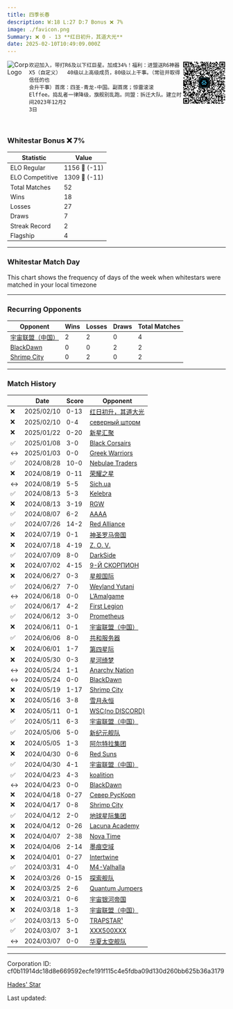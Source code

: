 ```yaml
---
title: ​四季长春
description: W:18 L:27 D:7 Bonus ❌ 7%
image: ./favicon.png
Summary: ❌ 0 - 13 **红日初升，其道大光**
date: 2025-02-10T10:49:09.000Z
---
```

<head>
<link rel="icon" type="image/x-icon" href="./favicon.ico">
</head>
<img align="left" width="50" height="50" src="./favicon.ico" alt="Corp Logo"><img align="right" width="100" height="100" src="./qr.png" alt="QR Code">

```
欢迎加入，带打R6及以下红巨星。加成34%！福利：进盟送R6神器X5（自定义）  40级以上高级成员，80级以上干事。（常驻并取得信任的也
会升干事）首席：四圣-青龙-中国。副首席；惊雷滚滚  Elffee。捣乱者一律降级，旗舰别乱跑。同盟：拆迁大队。建立时间2023年12月2
3日
```
<br>

### Whitestar Bonus ❌ 7%

| Statistic | Value |
| --- | --- |
| ELO Regular | 1156 🔻  (-11)|
| ELO Competitive | 1309 🔻  (-11)|
| Total Matches | 52 |
| Wins | 18 |
| Losses | 27 |
| Draws | 7 |
| Streak Record | 2 |
| Flagship | 4 |

---

### Whitestar Match Day

This chart shows the frequency of days of the week when whitestars were matched in your local timezone

<!-- Load Chart.js from jsDelivr CDN -->
<script src="https://cdn.jsdelivr.net/npm/chart.js@4.0.1"></script>

<!-- Create a canvas element where the chart will be rendered -->
<canvas id="myChart" width="400" height="200"></canvas>

<!-- JavaScript code to render the bar chart -->
<script>
    document.addEventListener("DOMContentLoaded", function() {
        // Ensure scanTime is an array; if empty, handle accordingly
        let timestamps = [1738752549,1738749348,1737080525,1735942371,1735492041,1724451240,1723679812,1723672602,1723158122,1723108839,1722627424,1721580724,1720919570,1720829708,1720132775,1719490862,1719071743,1719027767,1718241783,1718232470,1717775289,1717650653,1717227374,1716822283,1716678338,1716160365,1716159173,1715651701,1715434462,1715010532,1714997010,1714546221,1714515877,1714058645,1714050750,1713447160,1713414111,1712984116,1712961282,1712528690,1712448676,1712067667,1711985639,1711567667,1711479028,1711028609,1710975434,1710595334,1710332426,1709874206,1709384138,1709374822];

        const fontColor = 'rgba(64, 128, 160, 1)';

        // Function to convert Unix timestamps to day of the week (0=Sunday, 6=Saturday)
        function getDayOfWeek(timestamp) {
            return new Date(timestamp * 1000).getDay();
        }

        // Initialize an array to count occurrences for each day of the week
        let dayCounts = [0, 0, 0, 0, 0, 0, 0];

        // Populate the dayCounts array based on the scanTime data
        timestamps.forEach(ts => {
            let dayOfWeek = getDayOfWeek(ts);
            dayCounts[dayOfWeek]++;
        });

        // Chart.js configuration for the bar chart
        const data = {
            labels: ['Sunday', 'Monday', 'Tuesday', 'Wednesday', 'Thursday', 'Friday', 'Saturday'],
            datasets: [{
                data: dayCounts,
                backgroundColor: [
                    'rgba(0, 191, 255, 0.2)',   // Deep Sky Blue (Sunday)
                    'rgba(135, 206, 250, 0.2)', // Light Sky Blue (Monday)
                    'rgba(173, 216, 230, 0.2)', // Light Blue (Tuesday)
                    'rgba(214, 236, 243, 0.2)', // Custom light blue (Wednesday)
                    'rgba(173, 216, 230, 0.2)', // Light Blue (Thursday)
                    'rgba(135, 206, 250, 0.2)', // Light Sky Blue (Friday)
                    'rgba(0, 191, 255, 0.2)'    // Deep Sky Blue (Saturday)
                ],
                borderColor: [
                    'rgba(0, 191, 255, 1)',
                    'rgba(135, 206, 250, 1)',
                    'rgba(173, 216, 230, 1)',
                    'rgba(214, 236, 243, 1)',
                    'rgba(173, 216, 230, 1)',
                    'rgba(135, 206, 250, 1)',
                    'rgba(0, 191, 255, 1)'
                ],
                borderWidth: 1,
                minBarLength: 5
            }]
        };

        const config = {
            type: 'bar',
            data: data,
            options: {
                scales: {
                    y: {
                        beginAtZero: true,
                        ticks: {
                            stepSize: 1,
                            color: fontColor
                        },
                        grid: {
                            color: 'rgba(255, 255, 255, 0.2)'
                        }
                    },
                    x: {
                        ticks: {
                            color: fontColor
                        },
                        grid: {
                            display: false 
                        }
                    }
                },
                plugins: {
                    legend: {
                        display: false
                    }
                }
            }
        };

        // Render the chart
        const ctx = document.getElementById('myChart').getContext('2d');
        const myChart = new Chart(ctx, config);
    });
</script>
    
---
### Recurring Opponents

| Opponent | Wins | Losses | Draws | Total Matches |
| --- | --- | --- | --- | --- |
| [宇宙联盟（中国）](https://ws.tsl.rocks/corp/f65e4271e098ff050b7e566effe810ba1757388a6eecf4b818ed6c3502743dec/) | 2 | 2 | 0 | 4 |
| [BlackDawn](https://ws.tsl.rocks/corp/b12d5631f98a29cefd5c3fbacb19307ed0e64d58b58eb768856e5a22434676d9/) | 0 | 0 | 2 | 2 |
| [Shrimp City](https://ws.tsl.rocks/corp/eae9b3a1f9dd6b4a1fb39d6aedfe84a80662abe6b181bedcfd7ec15d931b8e84/) | 0 | 2 | 0 | 2 |

---
### Match History

|  | Date | Score | Opponent |
| --- | --- | --- | --- |
| ❌ | 2025/02/10 | 0-13 | [红日初升，其道大光](https://ws.tsl.rocks/corp/1be1009eb158cf7402aa36511acaab9c9400d087f4d4ee443f768ccb6b163921/) |
| ❌ | 2025/02/10 | 0-4 | [северный шторм](https://ws.tsl.rocks/corp/6f96aa1102eb9f74854d6fec810da14ef1d04b0c3ce3e61044affea7ecb920dc/) |
| ❌ | 2025/01/22 | 0-20 | [新星汇聚](https://ws.tsl.rocks/corp/7e61cd500818e2d3a3714d8a775a407e2ce8d9bf1ece36171778536aa8ca7078/) |
| ✅ | 2025/01/08 | 3-0 | [Black Corsairs](https://ws.tsl.rocks/corp/f92c523729e551788705c4e776aad288e8df6e36592a638eb2077d16790f4e87/) |
| ↔️ | 2025/01/03 | 0-0 | [Greek Warriors](https://ws.tsl.rocks/corp/0ebbf2228c6b86ec5117c216d8909c8e6f32f1a59b8f9b586bcdbbb85f603bc6/) |
| ✅ | 2024/08/28 | 10-0 | [Nebulae Traders](https://ws.tsl.rocks/corp/bf2f9c50afbe2077dd734f484504f5167ee53a4c7f5315b9ab1cb0ee5620a39f/) |
| ❌ | 2024/08/19 | 0-11 | [荣耀之星](https://ws.tsl.rocks/corp/4334fd4d4ffbc89487deaec7bb38025aba46209b810578436882be271fdbff23/) |
| ↔️ | 2024/08/19 | 5-5 | [Sich\.ua](https://ws.tsl.rocks/corp/9fcd6d7c4fe7f8e39acf48585dfe9c6d3d14edc7781fe8caf85618b3e98c685d/) |
| ✅ | 2024/08/13 | 5-3 | [Kelebra](https://ws.tsl.rocks/corp/0b1ce787fadd83433c02fb7f56a905ea64f918c1396ac37b8591891adf232eb6/) |
| ❌ | 2024/08/13 | 3-19 | [RGW](https://ws.tsl.rocks/corp/48a0b2c0f203025d10d1217dbcc5e27f3e31f56f2c407d61219c24ec88446be7/) |
| ✅ | 2024/08/07 | 6-2 | [AAAA](https://ws.tsl.rocks/corp/73b759d7c9218f2c1171f9ef691739331ca36ee045039f4f3f935a47b6622a27/) |
| ✅ | 2024/07/26 | 14-2 | [Red Alliance](https://ws.tsl.rocks/corp/72789009cc9ae3283afaad2d17fcfbd83e52175a6d6e4ec1a7161ef38645b0d8/) |
| ❌ | 2024/07/19 | 0-1 | [神圣罗马帝国](https://ws.tsl.rocks/corp/2a71af44aaef82175cd8dfd86c9e3f218a438a7c7e748bae20d8a0d964a984ab/) |
| ❌ | 2024/07/18 | 4-19 | [Z\. O\. V\.](https://ws.tsl.rocks/corp/4f56534357f2407b25faee160f9dca4ee83b8f9ca4425ba472a47298faf54096/) |
| ✅ | 2024/07/09 | 8-0 | [DarkSide](https://ws.tsl.rocks/corp/a05d1feeae198a1f2ef98606bf83fdfa2254f2ac62f3db20cd5b09449257b8cd/) |
| ❌ | 2024/07/02 | 4-15 | [9\-Й СКОРПИОН](https://ws.tsl.rocks/corp/5ad79ec30d5d805635609e2b1e1cf5f399486c1d57f6101cb6015afbd50f5913/) |
| ❌ | 2024/06/27 | 0-3 | [星舰国际](https://ws.tsl.rocks/corp/2142b75cc6d1c522c423a860fbda7616d7745f8fee25121ec3a8f26068b0f3b5/) |
| ✅ | 2024/06/27 | 7-0 | [Weyland Yutani](https://ws.tsl.rocks/corp/9799c33a0ecdcf321ad446a18f4e7f520610d26ec5f13e0c6b7a411dec2e2e46/) |
| ↔️ | 2024/06/18 | 0-0 | [L’Amalgame](https://ws.tsl.rocks/corp/df81071f9e7c53a02b3ea304186da07ff697dbcea3c0ee7a820e6ec44f31156c/) |
| ✅ | 2024/06/17 | 4-2 | [First Legion](https://ws.tsl.rocks/corp/19925189a09925ee428220f600fcf721d71905103c1af9e2aa8e7e3b171a1a38/) |
| ✅ | 2024/06/12 | 3-0 | [Prometheus](https://ws.tsl.rocks/corp/b8bbef86e5b1f72bf9c827f0497871ab0363769ac4fef563fd56f96ac88c85a6/) |
| ❌ | 2024/06/11 | 0-1 | [宇宙联盟（中国）](https://ws.tsl.rocks/corp/f65e4271e098ff050b7e566effe810ba1757388a6eecf4b818ed6c3502743dec/) |
| ✅ | 2024/06/06 | 8-0 | [共和服务器](https://ws.tsl.rocks/corp/4e0ba02fcf6a27709a0ba2cb1966d1dd8f36c8b2f9c1e98ac4fe5670e8f4a8cf/) |
| ❌ | 2024/06/01 | 1-7 | [第四星际](https://ws.tsl.rocks/corp/42d38d5f95c493cb1822f0c89a5366e532a9dc30c0019e03cf7ddd280bf55040/) |
| ❌ | 2024/05/30 | 0-3 | [星河绮梦](https://ws.tsl.rocks/corp/ec0d7f12f69610e8f68f4ea0af9698755a0a1435e0845c27c47fcbec0b1b672a/) |
| ↔️ | 2024/05/24 | 1-1 | [Anarchy Nation](https://ws.tsl.rocks/corp/9c456dbf32e22070620021bf0bea4d2ab9deb0ac7ad4be06a4067a9ced5f2f5b/) |
| ↔️ | 2024/05/24 | 0-0 | [BlackDawn](https://ws.tsl.rocks/corp/b12d5631f98a29cefd5c3fbacb19307ed0e64d58b58eb768856e5a22434676d9/) |
| ❌ | 2024/05/19 | 1-17 | [Shrimp City](https://ws.tsl.rocks/corp/eae9b3a1f9dd6b4a1fb39d6aedfe84a80662abe6b181bedcfd7ec15d931b8e84/) |
| ❌ | 2024/05/16 | 3-8 | [雪月永恒](https://ws.tsl.rocks/corp/3b30781263716daadc217687009247bd0acb28c7eb4a8ebfe37daa11142622c2/) |
| ❌ | 2024/05/11 | 0-1 | [WSC\(no DISCORD\)](https://ws.tsl.rocks/corp/d15ca51c4f5ca0bf259101e7243117d8270dd8f264ecd4a7f6f694d2b98c7919/) |
| ✅ | 2024/05/11 | 6-3 | [宇宙联盟（中国）](https://ws.tsl.rocks/corp/f65e4271e098ff050b7e566effe810ba1757388a6eecf4b818ed6c3502743dec/) |
| ✅ | 2024/05/06 | 5-0 | [新纪元舰队](https://ws.tsl.rocks/corp/d36af8af2f097f561de219867c4bfcc83f266642293429cf3fda159792008277/) |
| ❌ | 2024/05/05 | 1-3 | [阿尔特拉集团](https://ws.tsl.rocks/corp/b44d9d872fc500197dc86de9d5038463acd771333da46a48b5b55cd33baea1cf/) |
| ❌ | 2024/04/30 | 0-6 | [Red Suns](https://ws.tsl.rocks/corp/4723a7ddfdf84d63bb4a6e897d77183874e4abd0d5f04c8c6470cb3141dd8629/) |
| ✅ | 2024/04/30 | 4-1 | [宇宙联盟（中国）](https://ws.tsl.rocks/corp/f65e4271e098ff050b7e566effe810ba1757388a6eecf4b818ed6c3502743dec/) |
| ✅ | 2024/04/23 | 4-3 | [koalition](https://ws.tsl.rocks/corp/68d721684ab83df28cba0a58c608e5dd3c58df79369abffa67da4e8956ef2695/) |
| ↔️ | 2024/04/23 | 0-0 | [BlackDawn](https://ws.tsl.rocks/corp/b12d5631f98a29cefd5c3fbacb19307ed0e64d58b58eb768856e5a22434676d9/) |
| ❌ | 2024/04/18 | 0-27 | [Север РусКорп](https://ws.tsl.rocks/corp/39eeae12a2a5fead3330938b8f38c71aab465634b732303dad7b2a7d5f472004/) |
| ❌ | 2024/04/17 | 0-8 | [Shrimp City](https://ws.tsl.rocks/corp/eae9b3a1f9dd6b4a1fb39d6aedfe84a80662abe6b181bedcfd7ec15d931b8e84/) |
| ✅ | 2024/04/12 | 2-0 | [地球星际集团](https://ws.tsl.rocks/corp/05094116a999d8e077c5e53dc2241a870c7dc2e68e016455c606ada0dcb40b62/) |
| ❌ | 2024/04/12 | 0-26 | [Lacuna Academy](https://ws.tsl.rocks/corp/ed67ca44432a8fad3aec6fab3e7f305d394d2b41844391fd29e1ce2b316b336b/) |
| ❌ | 2024/04/07 | 2-38 | [Nova Time](https://ws.tsl.rocks/corp/0f1c182652387799cfc3a59082f52a2b01201b13336d84760eab107fb1934ce0/) |
| ❌ | 2024/04/06 | 2-14 | [墨痕空域](https://ws.tsl.rocks/corp/54eb675d1e22011c21e5b0f2b026934ea19913b030c65570d1e1473693d4364c/) |
| ❌ | 2024/04/01 | 0-27 | [Intertwine](https://ws.tsl.rocks/corp/bdbcd28dadb65d4f49f3e56bf50f516066bc3b72a265b4e3f59e66161c9a35ef/) |
| ✅ | 2024/03/31 | 4-0 | [M4\-Valhalla](https://ws.tsl.rocks/corp/40886172a1ee54e8b5cbd91b5bcf06cb4af03726ad8fe6aba585bde03d4b6bf1/) |
| ❌ | 2024/03/26 | 0-15 | [探索舰队](https://ws.tsl.rocks/corp/8c465701390ed74d4d115e58d66289afb2eeef6247ca351a4cf88a0046e6fe55/) |
| ❌ | 2024/03/25 | 2-6 | [Quantum Jumpers](https://ws.tsl.rocks/corp/2c5d82b8370a36c30a396c7a1b894f347a4698e2393f9e0d31e9ad6c465e2ae2/) |
| ❌ | 2024/03/21 | 0-6 | [宇宙银河帝国](https://ws.tsl.rocks/corp/afb9817e45c3c79048d2be30be3b635704485d260ae7b474b579a019d56d3c2d/) |
| ❌ | 2024/03/18 | 1-3 | [宇宙联盟（中国）](https://ws.tsl.rocks/corp/f65e4271e098ff050b7e566effe810ba1757388a6eecf4b818ed6c3502743dec/) |
| ✅ | 2024/03/13 | 5-0 | [TRAPSTAR¹](https://ws.tsl.rocks/corp/41cff3569548da10a9cf4c36b91a525ec982349fa4a35a59b047ea22dcf0f48f/) |
| ✅ | 2024/03/07 | 3-1 | [XXX500XXX](https://ws.tsl.rocks/corp/a222df500bc5899666d95fbf97a550332aa4c9c5b652a665c12c4cd9b803e8a4/) |
| ↔️ | 2024/03/07 | 0-0 | [华夏太空舰队](https://ws.tsl.rocks/corp/b36847dc8503eb856ff260ff65b39d3e350068b0e85281b9df132a726d080c92/) |

---
Corporation ID: cf0b11914dc18d8e669592ecfe191f115c4e5fdba09d130d260bb625b36a3179

[Hades' Star](https://www.hadesstar.com)
<script src="/assets/localtime.js"></script>
<div>
  Last updated: <span class="last-updated-date" data-unix-time="1739184549"></span>
</div>